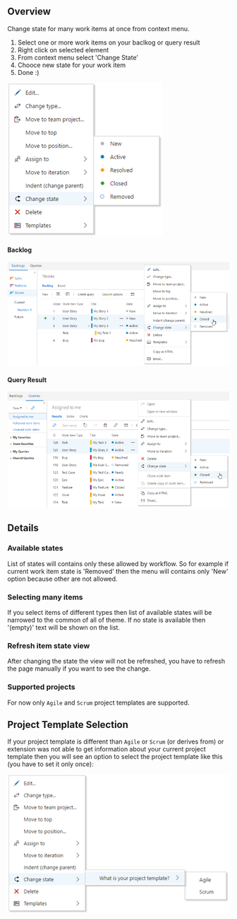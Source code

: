 ## Overview
Change state for many work items at once from context menu. 

1. Select one or more work items on your baclkog or query result
2. Right click on selected element
3. From context menu select 'Change State'
4. Chooce new state for your work item
5. Done :)

![menu](/readme/img/menu.png)

#### Backlog
![backlog](/readme/img/backlog.png)

#### Query Result
![queryResult](/readme/img/queryResult.png)

## Details
### Available states
List of states will contains only these allowed by workflow. So for example if current work item state is 'Removed' then the menu will contains only 'New' option because other are not allowed.

### Selecting many items
If you select items of different types then list of available states will be narrowed to the common of all of theme. If no state is available then '(empty)' text will be shown on the list.

### Refresh item state view
After changing the state the view will not be refreshed, you have to refresh the page manually if you want to see the change.

### Supported projects
For now only `Agile` and `Scrum` project templates are supported.

## Project Template Selection
If your project template is different than `Agile` or `Scrum` (or derives from) or extension was not able to get information about your current project template then you will see an option to select the project template like this (you have to set it only once):

![selectTemplate](/readme/img/selectTemplate.png)